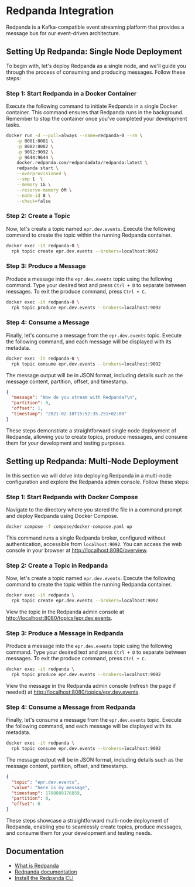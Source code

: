# Redpanda Integration

Redpanda is a Kafka-compatible event streaming platform that provides a message
bus for our event-driven architecture.

## Setting Up Redpanda: Single Node Deployment

To begin with, let's deploy Redpanda as a single node, and we'll guide you
through the process of consuming and producing messages. Follow these steps:

### Step 1: Start Redpanda in a Docker Container

Execute the following command to initiate Redpanda in a single Docker container.
This command ensures that Redpanda runs in the background. Remember to stop the
container once you've completed your development tasks.

```bash
docker run -d --pull=always --name=redpanda-0 --rm \
    -p 8081:8081 \
    -p 8082:8082 \
    -p 9092:9092 \
    -p 9644:9644 \
    docker.redpanda.com/redpandadata/redpanda:latest \
    redpanda start \
    --overprovisioned \
    --smp 1  \
    --memory 1G \
    --reserve-memory 0M \
    --node-id 0 \
    --check=false
```

### Step 2: Create a Topic

Now, let's create a topic named `epr.dev.events`. Execute the following command
to create the topic within the running Redpanda container.

```bash
docker exec -it redpanda-0 \
  rpk topic create epr.dev.events --brokers=localhost:9092
```

### Step 3: Produce a Message

Produce a message into the `epr.dev.events` topic using the following command.
Type your desired text and press `Ctrl + D` to separate between messages. To
exit the produce command, press `Ctrl + C`.

```bash
docker exec -it redpanda-0 \
  rpk topic produce epr.dev.events --brokers=localhost:9092
```

### Step 4: Consume a Message

Finally, let's consume a message from the `epr.dev.events` topic. Execute the
following command, and each message will be displayed with its metadata.

```bash
docker exec -it redpanda-0 \
  rpk topic consume epr.dev.events --brokers=localhost:9092
```

The message output will be in JSON format, including details such as the message
content, partition, offset, and timestamp.

```json
{
  "message": "How do you stream with Redpanda?\n",
  "partition": 0,
  "offset": 1,
  "timestamp": "2021-02-10T15:52:35.251+02:00"
}
```

These steps demonstrate a straightforward single node deployment of Redpanda,
allowing you to create topics, produce messages, and consume them for your
development and testing purposes.

## Setting up Redpanda: Multi-Node Deployment

In this section we will delve into deploying Redpanda in a multi-node
configuration and explore the Redpanda admin console. Follow these steps:

### Step 1: Start Redpanda with Docker Compose

Navigate to the directory where you stored the file in a command prompt and
deploy Redpanda using Docker Compose.

```bash
docker compose -f compose/docker-compose.yaml up
```

This command runs a single Redpanda broker, configured without authentication,
accessible from `localhost:9092`. You can access the web console in your browser
at [http://localhost:8080/overview](http://localhost:8080/overview).

### Step 2: Create a Topic in Redpanda

Now, let's create a topic named `epr.dev.events`. Execute the following command
to create the topic within the running Redpanda container.

```bash
docker exec -it redpanda \
  rpk topic create epr.dev.events --brokers=localhost:9092
```

View the topic in the Redpanda admin console at
[http://localhost:8080/topics/epr.dev.events](http://localhost:8080/topics/epr.dev.events).

### Step 3: Produce a Message in Redpanda

Produce a message into the `epr.dev.events` topic using the following command.
Type your desired text and press `Ctrl + D` to separate between messages. To
exit the produce command, press `Ctrl + C`.

```bash
docker exec -it redpanda \
  rpk topic produce epr.dev.events --brokers=localhost:9092
```

View the message in the Redpanda admin console (refresh the page if needed) at
[http://localhost:8080/topics/epr.dev.events](http://localhost:8080/topics/epr.dev.events).

### Step 4: Consume a Message from Redpanda

Finally, let's consume a message from the `epr.dev.events` topic. Execute the
following command, and each message will be displayed with its metadata.

```bash
docker exec -it redpanda \
  rpk topic consume epr.dev.events --brokers=localhost:9092
```

The message output will be in JSON format, including details such as the message
content, partition, offset, and timestamp.

```json
{
  "topic": "epr.dev.events",
  "value": "here is my message",
  "timestamp": 1708809176859,
  "partition": 0,
  "offset": 0
}
```

These steps showcase a straightforward multi-node deployment of Redpanda,
enabling you to seamlessly create topics, produce messages, and consume them for
your development and testing needs.

## Documentation

- [What is Redpanda](https://redpanda.com/what-is-redpanda)
- [Redpanda documentation](https://docs.redpanda.com/docs/home/)
- [Install the Redpanda CLI](https://docs.redpanda.com/docs/get-started/rpk-install/)
